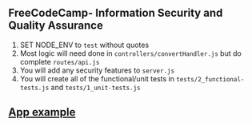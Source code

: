 **FreeCodeCamp**- Information Security and Quality Assurance
------

1) SET NODE_ENV to `test` without quotes
2) Most logic will need done in `controllers/convertHandler.js` but do complete `routes/api.js`
3) You will add any security features to `server.js`
4) You will create all of the functional/unit tests in `tests/2_functional-tests.js` and `tests/1_unit-tests.js`


## [App example](https://glitch.com/edit/#!/fcc-metric-conv?path=views/index.html:1:0)
